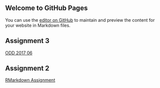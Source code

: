 ## Welcome to GitHub Pages

You can use the [editor on GitHub](https://github.com/MEF-BDA503/pj18-istema/edit/master/index.md) to maintain and preview the content for your website in Markdown files.

## Assignment 3
[ODD 2017 06](Istem_Akca_BDA503_Ass2.html)

## Assignment 2 
[RMarkdown Assignment](Istem_Akca_BDA503_Ass2.html)

